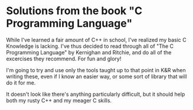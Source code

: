 Solutions from the book "C Programming Language"
================================================

While I've learned a fair amount of C++ in school, I've realized my basic C Knowledge is lacking. I've thus decided to read through all of "The C Programming Language" by Kernighan and Ritchie, and do all of the excercises they recommend. For fun and glory!

I'm going to try and use only the tools taught up to that point in K&R when writing these, even if I know an easier way, or some sort of library that will do it for me.

It doesn't look like there's anything particularly difficult, but it should help both my rusty C++ and my meager C skills.
